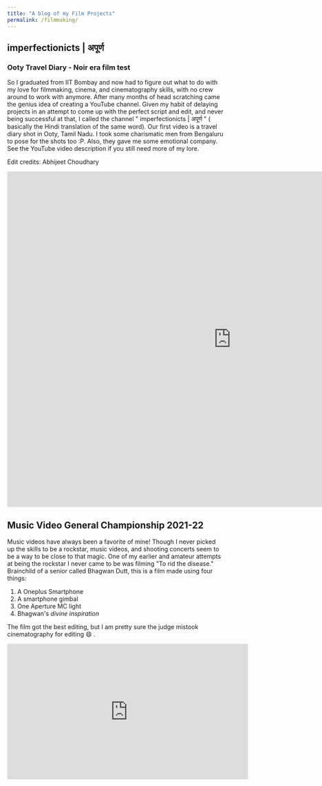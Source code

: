 ```yaml
---
title: "A blog of my Film Projects"
permalink: /filmmaking/
---
```


## imperfectionicts | अपूर्ण 

### Ooty Travel Diary - Noir era film test

So I graduated from IIT Bombay and now had to figure out what to do with my love for filmmaking, cinema, and cinematography skills, with no crew around to work with anymore. After many months of head scratching came the genius idea of creating a YouTube channel.
Given my habit of delaying projects in an attempt to come up with the perfect script and edit, and never being successful at that, I called the channel " imperfectionicts | अपूर्ण " ( basically the Hindi translation of the same word). Our first video is a travel diary shot in Ooty, Tamil Nadu. I took some charismatic men from Bengaluru to pose for the shots too :P. Also, they gave me some emotional company. See the YouTube video description if you still need more of my lore.

Edit credits: Abhijeet Choudhary

<iframe width="1040" height="780" src="https://www.youtube.com/embed/6uS3TYIsBdk" title="Finding Relief - Ooty Diary | चैन की खोज - ऊटी डायरी" frameborder="0" allow="accelerometer; autoplay; clipboard-write; encrypted-media; gyroscope; picture-in-picture; web-share" referrerpolicy="strict-origin-when-cross-origin" allowfullscreen></iframe>

## Music Video General Championship 2021-22

Music videos have always been a favorite of mine! Though I never picked up the skills to be a rockstar, music videos, and shooting concerts seem to be a way to be close to that magic. One of my earlier and amateur attempts at being the rockstar I never came to be was filming "To rid the disease." Brainchild of a senior called Bhagwan Dutt, this is a film made using four things:
1. A Oneplus Smartphone
2. A smartphone gimbal
3. One Aperture MC light
4. Bhagwan's *divine inspiration* 

The film got the best editing, but I am pretty sure the judge mistook cinematography for editing 😄 .

<iframe width="560" height="315" src="https://www.youtube.com/embed/Q0TShDIlF9I?si=s7IxMPM5MxC9DSm0" title="YouTube video player" frameborder="0" allow="accelerometer; autoplay; clipboard-write; encrypted-media; gyroscope; picture-in-picture; web-share" allowfullscreen></iframe>
